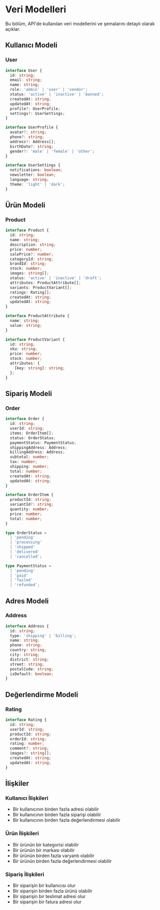 # Veri Modelleri

Bu bölüm, API'de kullanılan veri modellerini ve şemalarını detaylı olarak açıklar.

## Kullanıcı Modeli

### User

```typescript
interface User {
  id: string;
  email: string;
  name: string;
  role: 'admin' | 'user' | 'vendor';
  status: 'active' | 'inactive' | 'banned';
  createdAt: string;
  updatedAt: string;
  profile?: UserProfile;
  settings?: UserSettings;
}

interface UserProfile {
  avatar?: string;
  phone?: string;
  address?: Address[];
  birthDate?: string;
  gender?: 'male' | 'female' | 'other';
}

interface UserSettings {
  notifications: boolean;
  newsletter: boolean;
  language: string;
  theme: 'light' | 'dark';
}
```

## Ürün Modeli

### Product

```typescript
interface Product {
  id: string;
  name: string;
  description: string;
  price: number;
  salePrice?: number;
  categoryId: string;
  brandId: string;
  stock: number;
  images: string[];
  status: 'active' | 'inactive' | 'draft';
  attributes: ProductAttribute[];
  variants: ProductVariant[];
  ratings: Rating[];
  createdAt: string;
  updatedAt: string;
}

interface ProductAttribute {
  name: string;
  value: string;
}

interface ProductVariant {
  id: string;
  sku: string;
  price: number;
  stock: number;
  attributes: {
    [key: string]: string;
  };
}
```

## Sipariş Modeli

### Order

```typescript
interface Order {
  id: string;
  userId: string;
  items: OrderItem[];
  status: OrderStatus;
  paymentStatus: PaymentStatus;
  shippingAddress: Address;
  billingAddress: Address;
  subtotal: number;
  tax: number;
  shipping: number;
  total: number;
  createdAt: string;
  updatedAt: string;
}

interface OrderItem {
  productId: string;
  variantId?: string;
  quantity: number;
  price: number;
  total: number;
}

type OrderStatus = 
  | 'pending'
  | 'processing'
  | 'shipped'
  | 'delivered'
  | 'cancelled';

type PaymentStatus = 
  | 'pending'
  | 'paid'
  | 'failed'
  | 'refunded';
```

## Adres Modeli

### Address

```typescript
interface Address {
  id: string;
  type: 'shipping' | 'billing';
  name: string;
  phone: string;
  country: string;
  city: string;
  district: string;
  street: string;
  postalCode: string;
  isDefault: boolean;
}
```

## Değerlendirme Modeli

### Rating

```typescript
interface Rating {
  id: string;
  userId: string;
  productId: string;
  orderId: string;
  rating: number;
  comment?: string;
  images?: string[];
  createdAt: string;
  updatedAt: string;
}
```

## İlişkiler

### Kullanıcı İlişkileri
- Bir kullanıcının birden fazla adresi olabilir
- Bir kullanıcının birden fazla siparişi olabilir
- Bir kullanıcının birden fazla değerlendirmesi olabilir

### Ürün İlişkileri
- Bir ürünün bir kategorisi olabilir
- Bir ürünün bir markası olabilir
- Bir ürünün birden fazla varyantı olabilir
- Bir ürünün birden fazla değerlendirmesi olabilir

### Sipariş İlişkileri
- Bir siparişin bir kullanıcısı olur
- Bir siparişin birden fazla ürünü olabilir
- Bir siparişin bir teslimat adresi olur
- Bir siparişin bir fatura adresi olur 